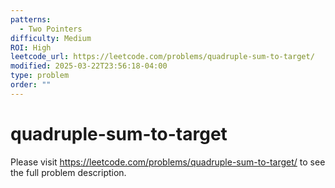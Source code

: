 ```yaml
---
patterns:
  - Two Pointers
difficulty: Medium
ROI: High
leetcode_url: https://leetcode.com/problems/quadruple-sum-to-target/
modified: 2025-03-22T23:56:18-04:00
type: problem
order: ""
---
```


# quadruple-sum-to-target

Please visit https://leetcode.com/problems/quadruple-sum-to-target/ to see the full problem description.
